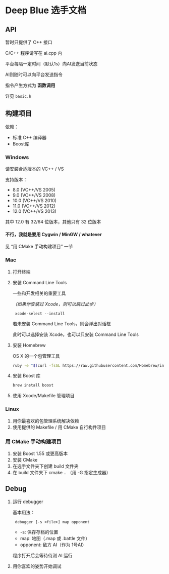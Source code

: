 # Deep Blue 选手文档

## API
暂时只提供了 C++ 接口

C/C++ 程序请写在 ai.cpp 内

平台每隔一定时间（默认1s）向AI发送当前状态

AI则随时可以向平台发送指令

指令产生方式为 **函数调用**

详见 `basic.h`

## 构建项目
依赖：
* 标准 C++ 编译器
* Boost库

### Windows
请安装合适版本的 VC++ / VS

支持版本：
* 8.0 (VC++/VS 2005)
* 9.0 (VC++/VS 2008)
* 10.0 (VC++/VS 2010)
* 11.0 (VC++/VS 2012)
* 12.0 (VC++/VS 2013)

其中 12.0 有 32/64 位版本，其他只有 32 位版本


#### 不行，我就是要用 Cygwin / MinGW / whatever

见 “用 CMake 手动构建项目” 一节

### Mac
1. 打开终端

2. 安装 Command Line Tools

    一些和开发相关的重要工具

    *（如果你安装过 Xcode，则可以跳过此步）*

        xcode-select --install

    若未安装 Command Line Tools，则会弹出对话框

    此时可以选择安装 Xcode，也可以只安装 Command Line Tools

3. 安装 Homebrew

    OS X 的一个包管理工具
    ```bash
    ruby -e "$(curl -fsSL https://raw.githubusercontent.com/Homebrew/install/master/install)"
    ```

4. 安装 Boost 库

    ```bash
    brew install boost
    ```

5. 使用 Xcode/Makefile 管理项目

### Linux
1. 用你最喜欢的包管理系统解决依赖
2. 使用提供的 Makefile / 用 CMake 自行构件项目


### 用 CMake 手动构建项目
1. 安装 Boost 1.55 或更高版本
2. 安装 CMake
3. 在选手文件夹下创建 build 文件夹
4. 在 build 文件夹下 cmake .. （用 -G 指定生成器）

## Debug

1. 运行 debugger

    基本用法：

        debugger [-s <file>] map opponent

    * -s: 保存存档的位置
    * map: 地图（.map 或 .battle 文件）
    * opponent: 敌方 AI（作为 1号AI）

    程序打开后会等待待测 AI 运行

2. 用你喜欢的姿势开始调试
